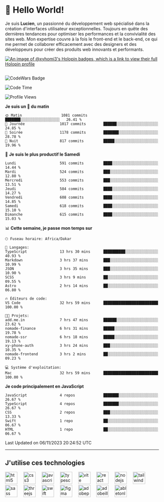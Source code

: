 # 👋 Hello World!

Je suis **Lucien**, un passionné du développement web spécialisé dans la création d'interfaces utilisateur exceptionnelles. Toujours en quête des dernières tendances pour optimiser les performances et la convivialité des sites web. Mon expertise couvre à la fois le front-end et le back-end, ce qui me permet de collaborer efficacement avec des designers et des développeurs pour créer des produits web innovants et performants.

[![An image of @xyhomi3's Holopin badges, which is a link to view their full Holopin profile](https://holopin.me/xyhomi3)](https://holopin.io/@xyhomi3)

##

![CodeWars Badge](https://www.codewars.com/users/xyhomi3/badges/small)

<!--START_SECTION:waka-->
![Code Time](http://img.shields.io/badge/Code%20Time-201%20hrs%2049%20mins-blue)

![Profile Views](http://img.shields.io/badge/Vues%20du%20profil-18-blue)

**Je suis un 🐤 du matin** 

```text
🌞 Matin                  1081 commits        ███████░░░░░░░░░░░░░░░░░░   26.41 % 
🌆 Journée                1017 commits        ██████░░░░░░░░░░░░░░░░░░░   24.85 % 
🌃 Soirée                 1178 commits        ███████░░░░░░░░░░░░░░░░░░   28.78 % 
🌙 Nuit                   817 commits         █████░░░░░░░░░░░░░░░░░░░░   19.96 % 
```
📅 **Je suis le plus productif le Samedi** 

```text
Lundi                    591 commits         ████░░░░░░░░░░░░░░░░░░░░░   14.44 % 
Mardi                    524 commits         ███░░░░░░░░░░░░░░░░░░░░░░   12.80 % 
Mercredi                 553 commits         ███░░░░░░░░░░░░░░░░░░░░░░   13.51 % 
Jeudi                    584 commits         ████░░░░░░░░░░░░░░░░░░░░░   14.27 % 
Vendredi                 608 commits         ████░░░░░░░░░░░░░░░░░░░░░   14.85 % 
Samedi                   618 commits         ████░░░░░░░░░░░░░░░░░░░░░   15.10 % 
Dimanche                 615 commits         ████░░░░░░░░░░░░░░░░░░░░░   15.03 % 
```


📊 **Cette semaine, je passe mon temps sur** 

```text
🕑︎ Fuseau horaire: Africa/Dakar

💬 Langages: 
TypeScript               13 hrs 30 mins      ██████████░░░░░░░░░░░░░░░   40.93 % 
Markdown                 3 hrs 37 mins       ███░░░░░░░░░░░░░░░░░░░░░░   10.99 % 
JSON                     3 hrs 35 mins       ███░░░░░░░░░░░░░░░░░░░░░░   10.90 % 
SCSS                     3 hrs 9 mins        ██░░░░░░░░░░░░░░░░░░░░░░░   09.55 % 
Astro                    2 hrs 14 mins       ██░░░░░░░░░░░░░░░░░░░░░░░   06.80 % 

🔥 Éditeurs de code: 
VS Code                  32 hrs 59 mins      █████████████████████████   100.00 % 

🐱‍💻 Projets: 
add.me.in                7 hrs 47 mins       ██████░░░░░░░░░░░░░░░░░░░   23.62 % 
nomade-finance           6 hrs 31 mins       █████░░░░░░░░░░░░░░░░░░░░   19.78 % 
nomade-ssr               6 hrs 18 mins       █████░░░░░░░░░░░░░░░░░░░░   19.13 % 
xy-phone-auth            3 hrs 24 mins       ███░░░░░░░░░░░░░░░░░░░░░░   10.35 % 
nomade-frontend          3 hrs 2 mins        ██░░░░░░░░░░░░░░░░░░░░░░░   09.23 % 

💻 Système d'exploitation: 
Mac                      32 hrs 59 mins      █████████████████████████   100.00 % 
```

**Je code principalement en JavaScript** 

```text
JavaScript               4 repos             ███████░░░░░░░░░░░░░░░░░░   26.67 % 
TypeScript               4 repos             ███████░░░░░░░░░░░░░░░░░░   26.67 % 
CSS                      2 repos             ███░░░░░░░░░░░░░░░░░░░░░░   13.33 % 
Swift                    1 repo              ██░░░░░░░░░░░░░░░░░░░░░░░   06.67 % 
HTML                     1 repo              ██░░░░░░░░░░░░░░░░░░░░░░░   06.67 % 
```




 Last Updated on 06/11/2023 20:24:52 UTC
<!--END_SECTION:waka-->
---

## J'utilise ces technologies

<div align="left">
  <img src="https://skillicons.dev/icons?i=html" height="40" alt="html5 logo"  />
  <img width="12" />
  <img src="https://skillicons.dev/icons?i=css" height="40" alt="css3 logo"  />
  <img width="12" />
  <img src="https://skillicons.dev/icons?i=js" height="40" alt="javascript logo"  />
  <img width="12" />
  <img src="https://skillicons.dev/icons?i=ts" height="40" alt="typescript logo"  />
  <img width="12" />
  <img src="https://skillicons.dev/icons?i=vite" height="40" alt="vite logo"  />
  <img width="12" />
  <img src="https://skillicons.dev/icons?i=react" height="40" alt="react logo"  />
  <img width="12" />
  <img src="https://cdn.jsdelivr.net/gh/devicons/devicon/icons/nodejs/nodejs-original.svg" height="40" alt="nodejs logo"  />
  <img width="12" />
  <img src="https://skillicons.dev/icons?i=tailwind" height="40" alt="tailwindcss logo"  />
  <img width="12" />
  <img src="https://skillicons.dev/icons?i=sass" height="40" alt="sass logo"  />
  <img width="12" />
  <img src="https://skillicons.dev/icons?i=threejs" height="40" alt="threejs logo"  />
  <img width="12" />
  <img src="https://skillicons.dev/icons?i=swift" height="40" alt="swift logo"  />
  <img width="12" />
  <img src="https://skillicons.dev/icons?i=figma" height="40" alt="figma logo"  />
  <img width="12" />
  <img src="https://skillicons.dev/icons?i=ps" height="40" alt="adobephotoshop logo"  />
  <img width="12" />
  <img src="https://skillicons.dev/icons?i=ai" height="40" alt="adobeillustrator logo"  />
  <img width="12" />
  <img src="https://skillicons.dev/icons?i=ableton" height="40" alt="abletonlive logo"  />
</div>



